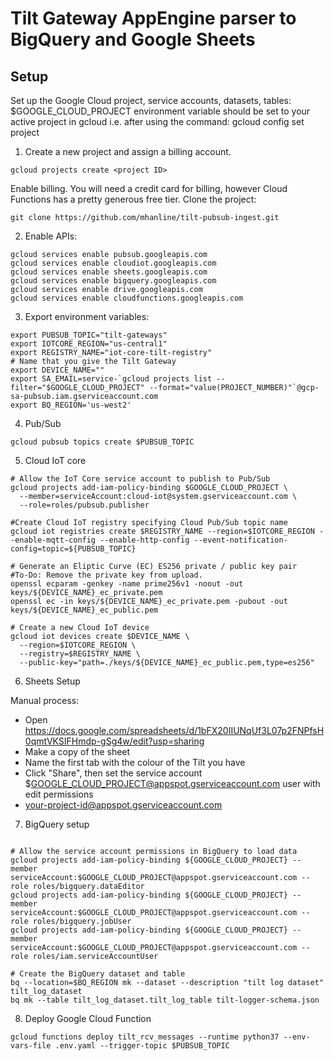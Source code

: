 # Tilt Gateway AppEngine parser to BigQuery and Google Sheets

## Setup

Set up the Google Cloud project, service accounts, datasets, tables:
$GOOGLE_CLOUD_PROJECT environment variable should be set to your active project in gcloud
i.e. after using the command: gcloud config set project <projectID>

1. Create a new project and assign a billing account.
```
gcloud projects create <project ID>
```
Enable billing. You will need a credit card for billing, however Cloud Functions has a pretty generous free tier. 
Clone the project:
```
git clone https://github.com/mhanline/tilt-pubsub-ingest.git
```
2. Enable APIs:
```
gcloud services enable pubsub.googleapis.com
gcloud services enable cloudiot.googleapis.com
gcloud services enable sheets.googleapis.com
gcloud services enable bigquery.googleapis.com
gcloud services enable drive.googleapis.com
gcloud services enable cloudfunctions.googleapis.com
```

3. Export environment variables:
```
export PUBSUB_TOPIC="tilt-gateways"
export IOTCORE_REGION="us-central1"
export REGISTRY_NAME="iot-core-tilt-registry"
# Name that you give the Tilt Gateway
export DEVICE_NAME=""
export SA_EMAIL=service-`gcloud projects list --filter="$GOOGLE_CLOUD_PROJECT" --format="value(PROJECT_NUMBER)"`@gcp-sa-pubsub.iam.gserviceaccount.com
export BQ_REGION='us-west2'
```

4. Pub/Sub
```
gcloud pubsub topics create $PUBSUB_TOPIC

```

5. Cloud IoT core
```
# Allow the IoT Core service account to publish to Pub/Sub
gcloud projects add-iam-policy-binding $GOOGLE_CLOUD_PROJECT \
  --member=serviceAccount:cloud-iot@system.gserviceaccount.com \
  --role=roles/pubsub.publisher

#Create Cloud IoT registry specifying Cloud Pub/Sub topic name 
gcloud iot registries create $REGISTRY_NAME --region=$IOTCORE_REGION --enable-mqtt-config --enable-http-config --event-notification-config=topic=${PUBSUB_TOPIC}

# Generate an Eliptic Curve (EC) ES256 private / public key pair
#To-Do: Remove the private key from upload.
openssl ecparam -genkey -name prime256v1 -noout -out keys/${DEVICE_NAME}_ec_private.pem
openssl ec -in keys/${DEVICE_NAME}_ec_private.pem -pubout -out keys/${DEVICE_NAME}_ec_public.pem

# Create a new Cloud IoT device
gcloud iot devices create $DEVICE_NAME \
  --region=$IOTCORE_REGION \
  --registry=$REGISTRY_NAME \
  --public-key="path=./keys/${DEVICE_NAME}_ec_public.pem,type=es256"
```
6. Sheets Setup

Manual process:
- Open https://docs.google.com/spreadsheets/d/1bFX20IIUNqUf3L07p2FNPfsH0qmtVKSIFHmdp-gSg4w/edit?usp=sharing
- Make a copy of the sheet
- Name the first tab with the colour of the Tilt you have
- Click "Share", then set the service account $GOOGLE_CLOUD_PROJECT@appspot.gserviceaccount.com user with edit permissions
- your-project-id@appspot.gserviceaccount.com

7. BigQuery setup
```

# Allow the service account permissions in BigQuery to load data
gcloud projects add-iam-policy-binding ${GOOGLE_CLOUD_PROJECT} --member serviceAccount:$GOOGLE_CLOUD_PROJECT@appspot.gserviceaccount.com --role roles/bigquery.dataEditor
gcloud projects add-iam-policy-binding ${GOOGLE_CLOUD_PROJECT} --member serviceAccount:$GOOGLE_CLOUD_PROJECT@appspot.gserviceaccount.com --role roles/bigquery.jobUser
gcloud projects add-iam-policy-binding ${GOOGLE_CLOUD_PROJECT} --member serviceAccount:$GOOGLE_CLOUD_PROJECT@appspot.gserviceaccount.com --role roles/iam.serviceAccountUser

# Create the BigQuery dataset and table
bq --location=$BQ_REGION mk --dataset --description "tilt log dataset" tilt_log_dataset
bq mk --table tilt_log_dataset.tilt_log_table tilt-logger-schema.json
```
8. Deploy Google Cloud Function
```
gcloud functions deploy tilt_rcv_messages --runtime python37 --env-vars-file .env.yaml --trigger-topic $PUBSUB_TOPIC
```


